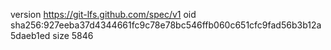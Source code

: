 version https://git-lfs.github.com/spec/v1
oid sha256:927eeba37d4344661fc9c78e78bc546ffb060c651cfc9fad56b3b12a5daeb1ed
size 5846

